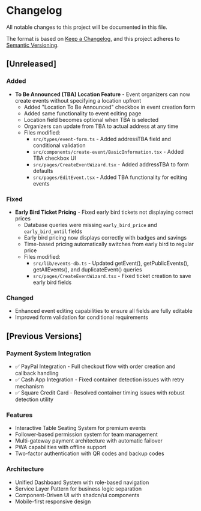 # Changelog

All notable changes to this project will be documented in this file.

The format is based on [Keep a Changelog](https://keepachangelog.com/en/1.0.0/),
and this project adheres to [Semantic Versioning](https://semver.org/spec/v2.0.0.html).

## [Unreleased]

### Added
- **To Be Announced (TBA) Location Feature** - Event organizers can now create events without specifying a location upfront
  - Added "Location To Be Announced" checkbox in event creation form
  - Added same functionality to event editing page
  - Location field becomes optional when TBA is selected
  - Organizers can update from TBA to actual address at any time
  - Files modified:
    - `src/types/event-form.ts` - Added addressTBA field and conditional validation
    - `src/components/create-event/BasicInformation.tsx` - Added TBA checkbox UI
    - `src/pages/CreateEventWizard.tsx` - Added addressTBA to form defaults
    - `src/pages/EditEvent.tsx` - Added TBA functionality for editing events

### Fixed
- **Early Bird Ticket Pricing** - Fixed early bird tickets not displaying correct prices
  - Database queries were missing `early_bird_price` and `early_bird_until` fields
  - Early bird pricing now displays correctly with badges and savings
  - Time-based pricing automatically switches from early bird to regular price
  - Files modified:
    - `src/lib/events-db.ts` - Updated getEvent(), getPublicEvents(), getAllEvents(), and duplicateEvent() queries
    - `src/pages/CreateEventWizard.tsx` - Fixed ticket creation to save early bird fields

### Changed
- Enhanced event editing capabilities to ensure all fields are fully editable
- Improved form validation for conditional requirements

## [Previous Versions]

### Payment System Integration
- ✅ PayPal Integration - Full checkout flow with order creation and callback handling
- ✅ Cash App Integration - Fixed container detection issues with retry mechanism
- ✅ Square Credit Card - Resolved container timing issues with robust detection utility

### Features
- Interactive Table Seating System for premium events
- Follower-based permission system for team management
- Multi-gateway payment architecture with automatic failover
- PWA capabilities with offline support
- Two-factor authentication with QR codes and backup codes

### Architecture
- Unified Dashboard System with role-based navigation
- Service Layer Pattern for business logic separation
- Component-Driven UI with shadcn/ui components
- Mobile-first responsive design